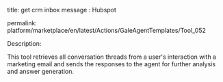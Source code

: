 title: get crm inbox message : Hubspot 

permalink: platform/marketplace/en/latest/Actions/GaleAgentTemplates/Tool_052

 Description: 
 
This tool retrieves all conversation threads from a user's interaction with a marketing email and sends the responses to the agent for further analysis and answer generation.
